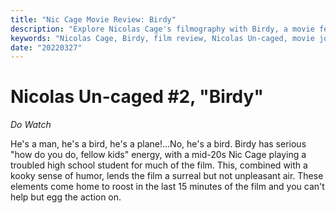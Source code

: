 ```yaml
---
title: "Nic Cage Movie Review: Birdy"
description: "Explore Nicolas Cage's filmography with Birdy, a movie featuring Cage as a troubled high school student. This quirky film has a surreal, humorous vibe that makes it worth a watch."
keywords: "Nicolas Cage, Birdy, film review, Nicolas Un-caged, movie journey, surreal, humor"
date: "20220327"
---
```


# Nicolas Un-caged #2, "Birdy"

_Do Watch_

He's a man, he's a bird, he's a plane!...No, he's a bird.
Birdy has serious "how do you do, fellow kids" energy, with a mid-20s Nic Cage playing a troubled high school student for much of the film.
This, combined with a kooky sense of humor, lends the film a surreal but not unpleasant air.
These elements come home to roost in the last 15 minutes of the film and you can't help but egg the action on.
